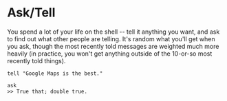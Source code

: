 # Ask/Tell

  You spend a lot of your life on the shell -- tell it anything you want, and ask to find out what other people are telling.  It's random what you'll get when you ask, though the most recently told messages are weighted much more heavily (in practice, you won't get anything outside of the 10-or-so most recently told things).

    tell "Google Maps is the best."

    ask
    >> True that; double true.